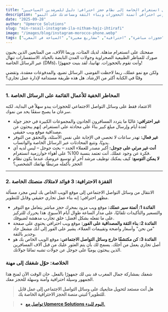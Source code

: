 ```yaml
---
title: "من رسائل انستغرام الخاصة إلى نظام حجز احترافي: دليل للمرشدين السياحيين"
description: "تعرف على الأسباب التي تجعل إدارة أعمالك السياحية عبر الرسائل الخاصة تكلفك خسارة العملاء، وكيف يمكن لموقع إلكتروني احترافي أتمتة الحجوزات وبناء الثقة ومساعدتك على النمو."
date: "2025-09-28"
author: "Upmerce Solutions"
slug: "min-rasail-instagram-ila-nitham-hajz-ihtirafi"
image: "/images/blog/instagram-morocco-phone.webp"
tags: ["تسويق انستغرام", "حجوزات مباشرة", "احترافية", "مشاريع صغيرة", "السياحة في المغرب"]
---
```


صفحتك على انستغرام مذهلة. لديك المئات، وربما الآلاف، من المتابعين الذين يحبون صورك للمناظر الطبيعية الصحراوية وجولات المدن النابضة بالحياة. الاستفسارات تنهال عبر الرسائل الخاصة (DMs)، وأنت تقوم بالحجوزات. تهانينا، لقد بنيت جمهورًا!

ولكن مع نمو عملك، ربما لاحظت الفوضى. الرسائل تضيع، والمدفوعات معقدة، وتقضي وقتًا في الكتابة أكثر من الإرشاد. هل هذه طريقة مستدامة لإدارة عمل تجاري؟

---

### **1. المخاطر الخفية للأعمال القائمة على الرسائل الخاصة**

الاعتماد فقط على وسائل التواصل الاجتماعي للحجوزات يبدو سهلاً في البداية، لكنه سرعان ما يصبح سقفًا يحد من نموك.

* **غير احترافي:** غالبًا ما يتردد المسافرون الجادون والمجموعات الكبيرة في حجز جولة لعدة أيام وإرسال مبلغ كبير بناءً على محادثة على انستغرام. إنهم يبحثون عن مصداقية موقع ويب حقيقي.
* **غير فعال:** تهدر ساعات لا تحصى في الإجابة على نفس الأسئلة، والتحقق من التوفر يدويًا، وتتبع المحادثات عبر الرسائل الخاصة والواتساب.
* **أنت غير مرئي على جوجل:** أكبر مصدر للعملاء الجدد – بحث جوجل – ليس لديه أي فكرة عن وجود عملك. أنت تعتمد بنسبة 100% على أهواء خوارزمية انستغرام.
* **لا يمكن التوسع:** كيف يمكنك توظيف مرشد آخر أو توسيع عروضك عندما يكون نظام الحجز بأكمله مرتبطًا بهاتفك الشخصي؟

---

### **2. القفزة الاحترافية: 3 فوائد لامتلاك منصتك الخاصة**

الانتقال من وسائل التواصل الاجتماعي إلى موقع الويب الخاص بك ليس مجرد مسألة مظهر احترافي؛ إنه بناء عمل تجاري حقيقي وقابل للتطوير.

* **الفائدة 1: أتمتة سير عملك:** موقع ويب مزود بمحرك حجز مباشر يتعامل مع التوفر والتسعير والتأكيدات تلقائيًا، على مدار الساعة طوال أيام الأسبوع. هذا يحررك للتركيز على ما تفعله بشكل أفضل: خلق تجارب مدهشة لضيوفك.
* **الفائدة 2: بناء الثقة والمصداقية على الفور:** موقع ويب احترافي يحتوي على صفحة "من نحن" وأسعار واضحة وتقييمات العملاء، يشير على الفور إلى أنك مشغل جاد وجدير بالثقة.
* **الفائدة 3: كن مكتشفًا خارج وسائل التواصل الاجتماعي:** موقع الويب الخاص بك هو أصل تجاري يعمل من أجلك. يسمح لك بأن يتم العثور عليك من قبل آلاف المسافرين الذين يبحثون يوميًا على جوجل عن جولات تشبه تمامًا جولاتك.

### **الخلاصة: حوّل شغفك إلى مهنة**

شغفك بمشاركة جمال المغرب قد بنى لك جمهورًا بالفعل. حان الوقت الآن لمنح هذا الجمهور وسيلة احترافية وآمنة وسهلة للحجز معك.

> **هل أنت مستعد لتحويل متابعيك على وسائل التواصل الاجتماعي إلى عمل قابل للتطوير؟ لنبني منصة الحجز الاحترافية الخاصة بك.**

> * [**تواصل مع Upmerce Solutions اليوم للبدء.**](https://www.upmerce.com/ar#contact)